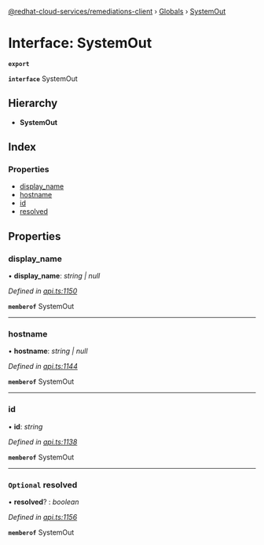 [@redhat-cloud-services/remediations-client](../README.md) › [Globals](../globals.md) › [SystemOut](systemout.md)

# Interface: SystemOut

**`export`** 

**`interface`** SystemOut

## Hierarchy

* **SystemOut**

## Index

### Properties

* [display_name](systemout.md#display_name)
* [hostname](systemout.md#hostname)
* [id](systemout.md#id)
* [resolved](systemout.md#optional-resolved)

## Properties

###  display_name

• **display_name**: *string | null*

*Defined in [api.ts:1150](https://github.com/RedHatInsights/javascript-clients/blob/master/packages/remediations/api.ts#L1150)*

**`memberof`** SystemOut

___

###  hostname

• **hostname**: *string | null*

*Defined in [api.ts:1144](https://github.com/RedHatInsights/javascript-clients/blob/master/packages/remediations/api.ts#L1144)*

**`memberof`** SystemOut

___

###  id

• **id**: *string*

*Defined in [api.ts:1138](https://github.com/RedHatInsights/javascript-clients/blob/master/packages/remediations/api.ts#L1138)*

**`memberof`** SystemOut

___

### `Optional` resolved

• **resolved**? : *boolean*

*Defined in [api.ts:1156](https://github.com/RedHatInsights/javascript-clients/blob/master/packages/remediations/api.ts#L1156)*

**`memberof`** SystemOut
